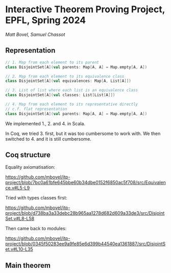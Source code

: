 # Interactive Theorem Proving Project, EPFL, Spring 2024

*Matt Bovel, Samuel Chassot*


## Representation

```scala
// 1. Map from each element to its parent
class DisjointSet[A](val parents: Map[A, A] = Map.empty[A, A])

// 2. Map from each element to its equivalence class
class DisjointSet[A](val equivalences: Map[A, List[A]])

// 3. List of list where each list is an equivalence class
class DisjointSet[A](val classes: List[List[A]])

// 4. Map from each element to its representative directly
// c.f. flat representation
class DisjointSet[A](val parents: Map[A, A] = Map.empty[A, A])
```

We implemented 1., 2. and 4. in Scala.

In Coq, we tried 3. first, but it was too cumbersome to work with. We then switched to 4. and it is still cumbersome.

## Coq structure

Equality axiomatisation:

https://github.com/mbovel/itp-project/blob/7bc0a61bfe645bbe60b34dbe0152f6850ac5f708/src/Equivalence.v#L5-L9

Tried with types classes first:

https://github.com/mbovel/itp-project/blob/d738ba3a33debc28b965aa1278d682d609a33de3/src/DisjointSet.v#L8-L58

Then came back to modules:

https://github.com/mbovel/itp-project/blob/0345f50283ee9a9fe85e6d399b44540ea1361887/src/DisjointSet.v#L10-L35

## Main theorem

